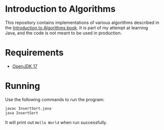 # Introduction to Algorithms

This repository contains implementations of various algorithms described in the [Introduction to Algorithms book](https://mitpress.mit.edu/9780262258104/introduction-to-algorithms/).
It is part of my attempt at learning Java, and the code is not meant to be used in production.

# Requirements

* [OpenJDK 17](https://docs.aws.amazon.com/corretto/latest/corretto-17-ug/downloads-list.html)

# Running

Use the following commands to run the program:

```bash
javac InsertSort.java
java InsertSort
```

It will print out `Hello World` when run successfully.
